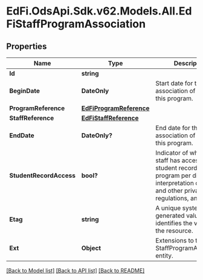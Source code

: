 # EdFi.OdsApi.Sdk.v62.Models.All.EdFiStaffProgramAssociation

## Properties

Name | Type | Description | Notes
------------ | ------------- | ------------- | -------------
**Id** | **string** |  | [optional] 
**BeginDate** | **DateOnly** | Start date for the association of staff to this program. | 
**ProgramReference** | [**EdFiProgramReference**](EdFiProgramReference.md) |  | 
**StaffReference** | [**EdFiStaffReference**](EdFiStaffReference.md) |  | 
**EndDate** | **DateOnly?** | End date for the association of staff to this program. | [optional] 
**StudentRecordAccess** | **bool?** | Indicator of whether the staff has access to the student records of the program per district interpretation of FERPA and other privacy laws, regulations, and policies. | [optional] 
**Etag** | **string** | A unique system-generated value that identifies the version of the resource. | [optional] 
**Ext** | **Object** | Extensions to the StaffProgramAssociation entity. | [optional] 

[[Back to Model list]](../README.md#documentation-for-models) [[Back to API list]](../README.md#documentation-for-api-endpoints) [[Back to README]](../README.md)

